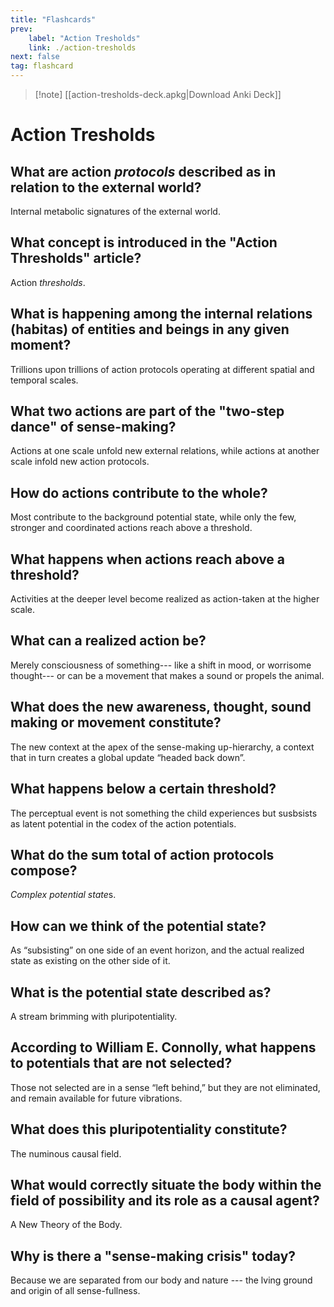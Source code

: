 ```yaml
---
title: "Flashcards"
prev:
    label: "Action Tresholds"
    link: ./action-tresholds
next: false
tag: flashcard
---
```



> [!note] [[action-tresholds-deck.apkg|Download Anki Deck]]

# Action Tresholds

## What are action *protocols* described as in relation to the external world?
Internal metabolic signatures of the external world.

## What concept is introduced in the "Action Thresholds" article?
Action *thresholds*.

## What is happening among the internal relations (habitas) of entities and beings in any given moment?
Trillions upon trillions of action protocols operating at different spatial and temporal scales.

## What two actions are part of the "two-step dance" of sense-making?
Actions at one scale unfold new external relations, while actions at another scale infold new action protocols.

## How do actions contribute to the whole?
Most contribute to the background potential state, while only the few, stronger and coordinated actions reach above a threshold.

## What happens when actions reach above a threshold?
Activities at the deeper level become realized as action-taken at the higher scale.

## What can a realized action be?
Merely consciousness of something--- like a shift in mood, or worrisome thought--- or can be a movement that makes a sound or propels the animal.

## What does the new awareness, thought, sound making or movement constitute?
The new context at the apex of the sense-making up-hierarchy, a context that in turn creates a global update “headed back down”.

## What happens below a certain threshold?
The perceptual event is not something the child experiences but susbsists as latent potential in the codex of the action potentials.

## What do the sum total of action protocols compose?
*Complex potential state*s.

## How can we think of the potential state?
As “subsisting” on one side of an event horizon, and the actual realized state as existing on the other side of it.

## What is the potential state described as?
A stream brimming with pluripotentiality.

## According to William E. Connolly, what happens to potentials that are not selected?
Those not selected are in a sense “left behind,” but they are not eliminated, and remain available for future vibrations.

## What does this pluripotentiality constitute?
The numinous causal field.

## What would correctly situate the body within the field of possibility and its role as a causal agent?
A New Theory of the Body.

## Why is there a "sense-making crisis" today?
Because we are separated from our body and nature --- the lving ground and origin of all sense-fullness.

